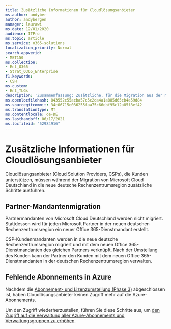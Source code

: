 ```yaml
---
title: Zusätzliche Informationen für Cloudlösungsanbieter
ms.author: andyber
author: andybergen
manager: laurawi
ms.date: 12/01/2020
audience: ITPro
ms.topic: article
ms.service: o365-solutions
localization_priority: Normal
search.appverid:
- MET150
ms.collection:
- Ent_O365
- Strat_O365_Enterprise
f1.keywords:
- CSH
ms.custom:
- Ent_TLGs
description: 'Zusammenfassung: Zusätzliche, für die Migration aus der Microsoft Cloud Deutschland relevante Informationen für Cloudlösungsanbieter.'
ms.openlocfilehash: 843552c55acba57c5c2da4a1a885d65cb4e59d84
ms.sourcegitcommit: 34c06715e036255faa75c66ebf95c12a85f8ef42
ms.translationtype: MT
ms.contentlocale: de-DE
ms.lasthandoff: 06/17/2021
ms.locfileid: "52984916"
---
```

# <a name="additional-information-for-cloud-solution-providers"></a>Zusätzliche Informationen für Cloudlösungsanbieter

Cloudlösungsanbieter (Cloud Solution Providers, CSPs), die Kunden unterstützen, müssen während der Migration von Microsoft Cloud Deutschland in die neue deutsche Rechenzentrumsregion zusätzliche Schritte ausführen.

## <a name="partner-tenant-migration"></a>Partner-Mandantenmigration

Partnermandanten von Microsoft Cloud Deutschland werden nicht migriert. Stattdessen wird für jeden Microsoft Partner in der neuen deutschen Rechenzentrumsregion ein neuer Office 365-Dienstmandant erstellt.

CSP-Kundenmandanten werden in die neue deutsche Rechenzentrumsregion migriert und mit dem neuen Office 365-Dienstmandanten des gleichen Partners verknüpft. Nach der Umstellung des Kunden kann der Partner den Kunden mit dem neuen Office 365-Dienstmandanten in der deutschen Rechenzentrumsregion verwalten.

## <a name="missing-subscriptions-in-azure"></a>Fehlende Abonnements in Azure

Nachdem die [Abonnement- und Lizenzumstellung (Phase 3)](ms-cloud-germany-transition-phases.md#phase-3-subscription-transfer) abgeschlossen ist, haben Cloudlösungsanbieter keinen Zugriff mehr auf die Azure-Abonnements.

Um den Zugriff wiederherzustellen, führen Sie diese Schritte aus, um [den Zugriff auf die Verwaltung aller Azure-Abonnements und Verwaltungsgruppen zu erhöhen](/azure/role-based-access-control/elevate-access-global-admin).
